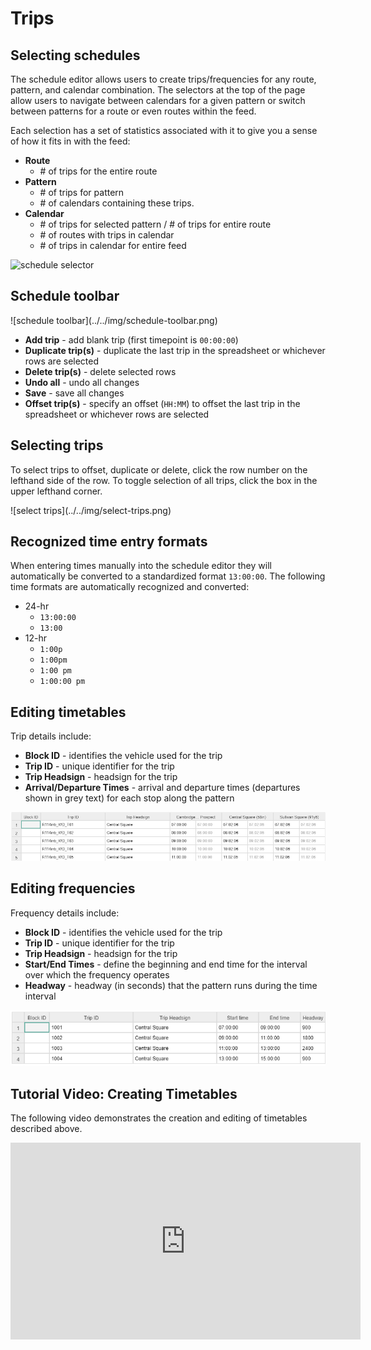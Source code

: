 # Trips

## Selecting schedules
The schedule editor allows users to create trips/frequencies for any route, pattern, and calendar combination.  The selectors at the top of the page allow users to navigate between calendars for a given pattern or switch between patterns for a route or even routes within the feed.

Each selection has a set of statistics associated with it to give you a sense of how it fits in with the feed:

- **Route**
    - \# of trips for the entire route
- **Pattern**
    - \# of trips for pattern
    - \# of calendars containing these trips.
- **Calendar**
    - \# of trips for selected pattern / \# of trips for entire route
    - \# of routes with trips in calendar
    - \# of trips in calendar for entire feed

![schedule selector](../../img/timetable-selector.png)

## Schedule toolbar
<div class="img-center">
  ![schedule toolbar](../../img/schedule-toolbar.png)
</div>

- **Add trip** - add blank trip (first timepoint is `00:00:00`)
- **Duplicate trip(s)** - duplicate the last trip in the spreadsheet or whichever rows are selected
- **Delete trip(s)** - delete selected rows
- **Undo all** - undo all changes
- **Save** - save all changes
- **Offset trip(s)** - specify an offset (`HH:MM`) to offset the last trip in the spreadsheet or whichever rows are selected

## Selecting trips
To select trips to offset, duplicate or delete, click the row number on the lefthand side of the row. To toggle selection of all trips, click the box in the upper lefthand corner.
<div class="img-center">
  ![select trips](../../img/select-trips.png)
</div>

## Recognized time entry formats
When entering times manually into the schedule editor they will automatically be converted to a standardized format `13:00:00`. The following time formats are automatically recognized and converted:

- 24-hr
    - `13:00:00`
    - `13:00`
- 12-hr
    - `1:00p`
    - `1:00pm`
    - `1:00 pm`
    - `1:00:00 pm`

## Editing timetables
Trip details include:

- **Block ID** - identifies the vehicle used for the trip
- **Trip ID** - unique identifier for the trip
- **Trip Headsign** - headsign for the trip
- **Arrival/Departure Times** - arrival and departure times (departures shown in grey text) for each stop along the pattern

![editing timetables](../../img/edit-timetables.png)

## Editing frequencies
Frequency details include:

- **Block ID** - identifies the vehicle used for the trip
- **Trip ID** - unique identifier for the trip
- **Trip Headsign** - headsign for the trip
- **Start/End Times** - define the beginning and end time for the interval over which the frequency operates
- **Headway** - headway (in seconds) that the pattern runs during the time interval

![editing frequencies](../../img/edit-frequencies.png)

## Tutorial Video: Creating Timetables
The following video demonstrates the creation and editing of timetables described above. 

<iframe 
    width="560" 
    height="315" 
    src="https://www.youtube.com/embed/ghr8IS-_fhc" 
    frameborder="0" 
    allow="accelerometer; autoplay; encrypted-media; gyroscope; picture-in-picture" 
    allowfullscreen>
</iframe>